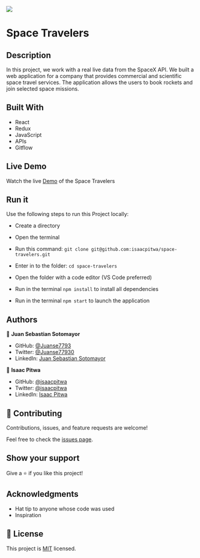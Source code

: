 ![](https://img.shields.io/badge/Microverse-blueviolet)

# Space Travelers 

## Description

In this project, we work with a real live data from the SpaceX API. We built a web application for a company that provides commercial and scientific space travel services. The application allows the users to book rockets and join selected space missions.

## Built With

- React
- Redux
- JavaScript
- APIs
- Gitflow

## Live Demo

Watch the live [Demo](https://space-travelers-juan-isaac.herokuapp.com/) of the Space Travelers

## Run it

Use the following steps to run this Project locally:

- Create a directory

- Open the terminal

- Run this command:
`git clone git@github.com:isaacpitwa/space-travelers.git`

- Enter in to the folder:
`cd space-travelers`

- Open the folder with a code editor (VS Code preferred)

- Run in the terminal `npm install` to install all dependencies
- Run in the terminal `npm start` to launch the application


## Authors

👤 **Juan Sebastian Sotomayor**

- GitHub: [@Juanse7793](https://github.com/Juanse7793)
- Twitter: [@Juanse77930](https://twitter.com/Juanse77930)
- LinkedIn: [Juan Sebastian Sotomayor](https://www.linkedin.com/in/juansebastiansotomayor/)

👤 **Isaac Pitwa**

- GitHub: [@isaacpitwa](https://github.com/isaacpitwa)
- Twitter: [@isaacpitwa](https://twitter.com/isaacpitwa)
- LinkedIn: [Isaac Pitwa](https://linkedin.com/in/isaac-pitwa)

## 🤝 Contributing

Contributions, issues, and feature requests are welcome!

Feel free to check the [issues page](https://github.com/isaacpitwa/space-travelers/issues).

## Show your support

Give a ⭐️ if you like this project!

## Acknowledgments

- Hat tip to anyone whose code was used
- Inspiration


## 📝 License

This project is [MIT](./LICENSE) licensed.